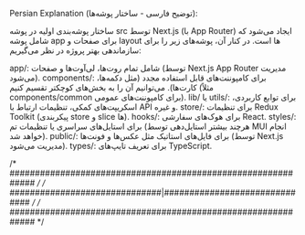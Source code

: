 Persian Explanation (توضیح فارسی - ساختار پوشه‌ها):

ساختار پوشه‌بندی اولیه در پوشه src توسط Next.js (با App Router) ایجاد می‌شود که شامل پوشه app برای صفحات و layout ها است. در کنار آن، پوشه‌های زیر را برای سازماندهی بهتر پروژه در نظر می‌گیریم:

app/: شامل تمام روت‌ها، لی‌آوت‌ها و صفحات (توسط Next.js App Router مدیریت می‌شود).
components/: برای کامپوننت‌های قابل استفاده مجدد (مثل دکمه‌ها، کارت‌ها). می‌توانیم آن را به بخش‌های کوچکتر تقسیم کنیم (مثلاً components/common برای کامپوننت‌های عمومی).
lib/ یا utils/: برای توابع کاربردی، اسکریپت‌های کمکی، تنظیمات ارتباط با API و غیره.
store/: برای تنظیمات Redux Toolkit (پیکربندی store و slice ها).
hooks/: برای هوک‌های سفارشی React.
styles/: برای استایل‌های سراسری یا تنظیمات تم (هرچند بیشتر استایل‌دهی توسط MUI انجام خواهد شد).
public/: برای فایل‌های استاتیک مثل عکس‌ها و فونت‌ها (توسط Next.js مدیریت می‌شود).
types/: برای تعریف تایپ‌های TypeScript.

 /* ############################################################# */
 /* ##############################|############################## */
 /* ############################################################# */

